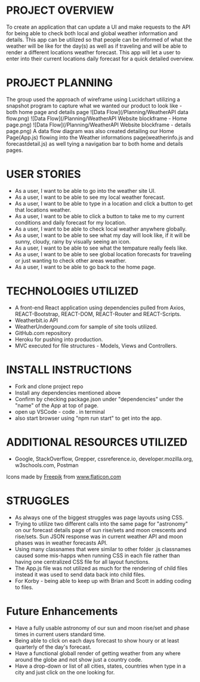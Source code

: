 # PROJECT OVERVIEW

To create an application that can update a UI and make requests to the API for being able to check both local and global weather information and details. This app can be utilized so that people can be informed of what the weather will be like for the day(s) as well as if traveling and will be able to render a different locations weather forecast. This app will let a user to enter into their current locations daily forecast for a quick detailed overview.

# PROJECT PLANNING

The group used the approach of wireframe using Lucidchart utilizing a snapshot program to capture what we wanted our product to look like - both home page and details page
![Data Flow](/Planning/WeatherAPI data flow.png)
![Data Flow](/Planning/WeatherAPI Website blockframe - Home page.png)
![Data Flow](/Planning/WeatherAPI Website blockframe - details page.png)
A data flow diagram was also created detailing our Home Page(App.js) flowing into the Weather informations page(weatherinfo.js and forecastdetail.js) as well tying a navigation bar to both home and details pages.

# USER STORIES

- As a user, I want to be able to go into the weather site UI.
- As a user, I want to be able to see my local weather forecast.
- As a user, I want to be able to type in a location and click a button to get that locations weather.
- As a user, I want to be able to click a button to take me to my current conditions and daily forecast for my location.
- As a user, I want to be able to check local weather anywhere globally.
- As a user, I want to be able to see what my day will look like, if it will be sunny, cloudy, rainy by visually seeing an icon.
- As a user, I want to be able to see what the tempature really feels like.
- As a user, I want to be able to see global location forecasts for traveling or just wanting to check other areas weather.
- As a user, I want to be able to go back to the home page.

# TECHNOLOGIES UTILIZED

- A front-end React application using dependencies pulled from Axios, REACT-Bootstrap, REACT-DOM, REACT-Router and REACT-Scripts.
- Weatherbit.io API
- WeatherUndergound.com for sample of site tools utilized.
- GitHub.com repository
- Heroku for pushing into production.
- MVC executed for file structures - Models, Views and Controllers.

# INSTALL INSTRUCTIONS

- Fork and clone project repo
- Install any dependencies mentioned above
- Confirm by checking package.json under "dependencies" under the "name" of the App at top of page.
- open up VSCode - code . in terminal
- also start browser using "npm run start" to get into the app.

# ADDITIONAL RESOURCES UTILIZED

- Google, StackOverflow, Grepper, cssreference.io, developer.mozilla.org, w3schools.com, Postman
<div>Icons made by <a href="http://www.freepik.com/" title="Freepik">Freepik</a> from <a href="https://www.flaticon.com/" title="Flaticon">www.flaticon.com</a></div>

# STRUGGLES

- As always one of the biggest struggles was page layouts using CSS.
- Trying to utilize two different calls into the same page for "astronomy" on our forecast details page of sun rise/sets and moon crescents and rise/sets. Sun JSON response was in current weather API and moon phases was in weather forecasts API.
- Using many classnames that were similar to other folder .js classnames caused some mis-happs when running CSS in each file rather than having one centralized CSS file for all layout functions.
- The App.js file was not utilized as much for the rendering of child files instead it was used to send data back into child files.
- For Korby - being able to keep up with Brian and Scott in adding coding to files.

# Future Enhancements

- Have a fully usable astronomy of our sun and moon rise/set and phase times in current users standard time.
- Being able to click on each days forecast to show houry or at least quarterly of the day's forecast.
- Have a functional globall render of getting weather from any where around the globe and not show just a country code.
- Have a drop-down or list of all cities, states, countries when type in a city and just click on the one looking for.
